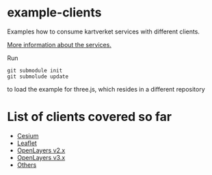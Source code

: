example-clients
===============

Examples how to consume kartverket services with different clients.

[More information about the services.](info.md)

Run 

    git submodule init
    git submolude update

to load the example for three.js, which resides in a different repository

# List of clients covered so far
* [Cesium](/cesium/)
* [Leaflet](/leaflet/)
* [OpenLayers v2.x](/openlayers2/)
* [OpenLayers v3.x](/openlayers3/)
* [Others](/others/)
